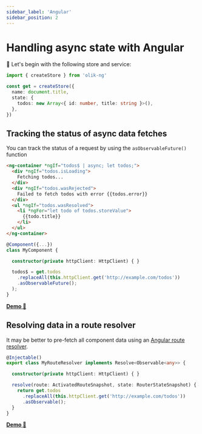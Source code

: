 ```yaml
---
sidebar_label: 'Angular'
sidebar_position: 2
---
```


# Handling async state with Angular

🥚 Let's begin with the following store and service:

```ts
import { createStore } from 'olik-ng'

const get = createStore({
  name: document.title,
  state: {
    todos: new Array<{ id: number, title: string }>(),
  },
})
```

## **Tracking** the status of **async data fetches**
You can track the status of a request by using the `asObservableFuture()` function
```html
<ng-container *ngIf="todos$ | async; let todos;">
  <div *ngIf="todos.isLoading">
    Fetching todos...
  </div>
  <div *ngIf="todos.wasRejected">
    Failed to fetch todos with error {{todos.error}}
  </div>
  <ul *ngIf="todos.wasResolved">
    <li *ngFor="let todo of todos.storeValue">
      {{todo.title}}
    </li>
  </ul>
</ng-container>
```
```ts {8}
@Component({...})
class MyComponent {

  constructor(private httpClient: HttpClient) { }

  todos$ = get.todos
    .replaceAll(this.httpClient.get('http://example.com/todos'))
    .asObservableFuture();
  );
}
```
[**Demo 🥚**](https://codesandbox.io/s/olik-ng-async-5y3hd?file=/src/app/app.component.ts)

## **Resolving data** in a route resolver
It may be better to pre-fetch all component data using an [Angular route resolver](https://angular.io/api/router/Resolve).
```ts {9}
@Injectable()
export class MyRouteResolver implements Resolve<Observable<any>> {

  constructor(private httpClient: HttpClient) { }

  resolve(route: ActivatedRouteSnapshot, state: RouterStateSnapshot) {
    return get.todos
      .replaceAll(this.httpClient.get('http://example.com/todos'))
      .asObservable();
  }
}
```
[**Demo 🥚**](https://codesandbox.io/s/olik-ng-route-resolver-6mmbk?file=/src/app/child.resolver.ts)
